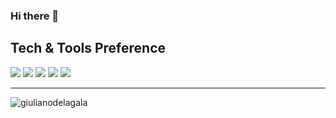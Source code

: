 ### Hi there 👋

<!--
**giulianodelagala/giulianodelagala** is a ✨ _special_ ✨ repository because its `README.md` (this file) appears on your GitHub profile.

Here are some ideas to get you started:

- 🔭 I’m currently working on ...
- 🌱 I’m currently learning ...
- 👯 I’m looking to collaborate on ...
- 🤔 I’m looking for help with ...
- 💬 Ask me about ...
- 📫 How to reach me: ...
- 😄 Pronouns: ...
- ⚡ Fun fact: ...
-->

## Tech & Tools Preference
<img src="https://img.shields.io/badge/-Python-black?style=flat&logo=python&logoColor=white"> <img src="https://img.shields.io/badge/-C%20&%20C++-659ad2?style=flat&logo=c%2B%2B&logoColor=ffffff"> <img src="http://img.shields.io/badge/-VS%20Code-007ACC?style=flat&logo=visual%20studio%20code&logoColor=white"> <img src="http://img.shields.io/badge/-Github-000000?style=flat&logo=github&logoColor=FFFFFF">
<img src="https://img.shields.io/badge/-ontologies-lightgrey">

---
<p><img align="left" src="https://github-readme-stats.vercel.app/api/top-langs/?username=giulianodelagala&theme=dark& langs_count=10&layout=compact" alt="giulianodelagala" /></p>
